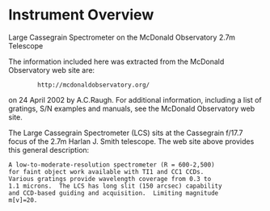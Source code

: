 Instrument Overview
===================
  Large Cassegrain Spectrometer on the McDonald Observatory
  2.7m Telescope

  The information included here was extracted from the McDonald
  Observatory web site are:

            http://mcdonaldobservatory.org/

  on 24 April 2002 by A.C.Raugh. For additional information,
  including a list of gratings, S/N examples and manuals, see
  the McDonald Observatory web site.

  The Large Cassegrain Spectrometer (LCS) sits at the Cassegrain
  f/17.7 focus of the 2.7m Harlan J. Smith telescope. The web site
  above provides this general description:

    A low-to-moderate-resolution spectrometer (R = 600-2,500)
    for faint object work available with TI1 and CC1 CCDs.
    Various gratings provide wavelength coverage from 0.3 to
    1.1 microns.  The LCS has long slit (150 arcsec) capability
    and CCD-based guiding and acquisition.  Limiting magnitude
    m[v]=20.
